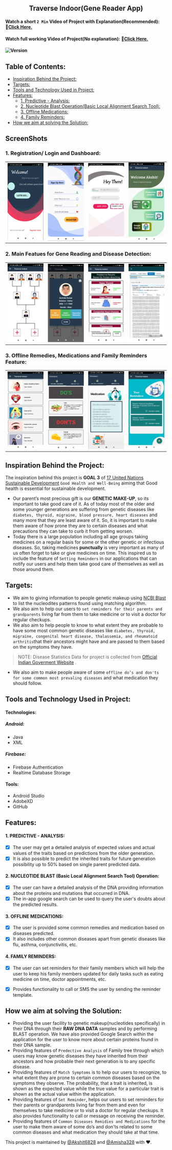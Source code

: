 <h2 align ="center"> Traverse Indoor(Gene Reader App)</h2>

#### Watch a short `2 Min` Video of Project with Explanation(Recommended): 🔗<a href="https://youtu.be/grEA2S86fxA" target="_blank">Click Here.</a>
#### Watch full working Video of Project(No explanation): 🔗<a href="https://youtu.be/-OCHKP7xxXE" target="_blank">Click Here.</a>
#### ![Version](https://img.shields.io/badge/version-2.0-green.svg)

<h2> Table of Contents: </h2>

- [Inspiration Behind the Project:](#inspiration-behind-the-project)
- [Targets:](#targets)
- [Tools and Technology Used in Project:](#tools-and-technology-used-in-project)
- [Features:](#features)
    * [1. Predictive - Analysis:](#1-predictive---analysis)
    * [2. Nucleotide Blast Operation(Basic Local Alignment Search Tool):](#2-nucleotide-blast-basic-local-alignment-search-tool-operation)
    * [3. Offline Medications:](#3-offline-medications)
    * [4. Family Reminders:](#4-family-reminders)
- [How we aim at solving the Solution:](#how-we-aim-at-solving-the-solution)


<h2>ScreenShots</h2>

### 1. Registration/ Login and Dashboard:

<table>
        <tr> 
        <td><img src = "screenshots/opening_screen.png"  width="180"></td>
        <td><img src = "screenshots/register_user.png" width="180"></td>
        <td><img src = "screenshots/login_screen.png" width="180"></td>
        <td><img src = "screenshots/dashboard.png" width="180"></td>
        </tr>
</table>

### 2. Main Featues for Gene Reading and Disease Detection:

<table>
        <tr> 
        <td><img src = "screenshots/family_tree.png"  width="180"></td>
        <td><img src = "screenshots/user_profile.png"  width="180"></td>
        <td><img src = "screenshots/results_matching_symptoms.png" width="180"></td>
        <td><img src = "screenshots/ncbi_result.png" width="180"></td>
        </tr>
</table>

### 3. Offline Remedies, Medications  and Family Reminders Feature:


<table>
        <tr> 
        <td><img src = "screenshots/offline_diseases.png"  width="180"></td>
        <td><img src = "screenshots/remedies_1.png" width="180"></td>
        <td><img src = "screenshots/medications.png" width="180"></td>
        <td><img src = "screenshots/reminders.png" width="180"></td>
        </tr>
</table>


## Inspiration Behind the Project:
The inspiration behind this project is  **GOAL 3**  of [17 United Nations Sustainable Development][17 UN Goals]   `Good Health and Well-Being` aiming that Good health is essential for sustainable development.   
 
* Our parent’s most precious gift is our **GENETIC MAKE-UP**, so its important to take good care of it. As of today most of the older and some younger generations are suffering from genetic diseases like `diabetes, thyroid, migraine, blood pressure, heart diseases` and many more that they are least aware of it. So, it is important to make them aware of how prone they are to certain diseases and what precautions they can take to curb it from getting worsen.
* Today there is a large population including all age groups taking medicines on a regular basis for some or the other genetic or infectious diseases. So, taking medicines **punctually** is very important as many of us often forget to take or give medicines on time. This inspired us to include the feature of `Setting Reminders` in our applications that can notify our users and help them take good care of themselves as well as those around them.


## Targets:
* We aim to giving information to people genetic makeup using [NCBI Blast][NCBI Blast] to list the nucleodites patterns found using matching algorithm.
* We also aim to help our users to `set reminders for their parents and grandparents` living far from them to take medicine or to visit a doctor for regular checkups.
* We also aim to help people to know to what extent they are probable to have some most common genetic diseases like `diabetes, thyroid, migraine, congenital heart disease, thalassemia, and rheumatoid arthritis`that their ancestors might have and are passed to them based on the symptoms they have. 
> NOTE: Disease Statistics Data for project is collected from [Official Indian Goverment Website][GOV DATA] .

* We also aim to make people aware of some `offline do’s and don'ts for some common most prevaling diseases` and what medication they should follow.


## Tools and Technology Used in Project:
#### Technologies: 
##### Android:
* Java
* XML
##### Firebase:
* Firebase Authentication
* Realtime Database Storage
#### Tools: 
* Android Studio
* AdobeXD
* GitHub

## Features:

#### 1. PREDICTIVE - ANALYSIS:
- [x]  The user may get a detailed analysis of expected values and actual values of the traits based on predictions from the older generation.
- [x]  It is also possible to predict the inherited traits for future generation possibility up to 50% based on single parent predicted data.
#### 2. NUCLEOTIDE BLAST (Basic Local Alignment Search Tool) Operation:
- [x] The user can have a detailed analysis of the DNA providing information about the proteins and mutations that occurred in DNA.
- [x] The in-app google search can be used to query the user's doubts about the predicted results.
#### 3. OFFLINE MEDICATIONS:
- [x] The user is provided some common remedies and medication based on diseases predicted. 
- [x] It also includes other common diseases apart from genetic diseases like flu, asthma, conjunctivitis, etc.
#### 4. FAMILY REMINDERS:
- [x] The user can set reminders for their family members which will help the user to keep his family members updated for daily tasks such as eating medicine on time, doctor appointments, etc.
- [x] Provides functionality to call or SMS the user by sending the reminder template. 


## How we aim at solving the Solution:
* Providing the user facility to genetic makeup(nucleotides specifically) in their DNA through their **RAW DNA DATA** samples and by performing BLAST operation. We have also provided Google Search within the application for the user to know more about certain proteins found in their DNA sample.
* Providing features of `Predective Analysis` of Family tree through which users may know genetic diseases they have inherited from their ancestors and how probable their next generation is to any specific disease.
* Providing features of `Match Symptoms` is to help our users to recognize, to what extent they are prone to certain common diseases based on the symptoms they observe. The probability, that a trait is inherited, is shown as the expected value while the true value for a particular trait is shown as the actual value within the application.
* Providing features of `Set Reminder`, helps our users to set reminders for their parents or grandparents living far from them and even for themselves to take medicine or to visit a doctor for regular checkups. It also provides functionality to call or message on receiving the reminder.
* Providing features of `Common Diseases Remidies and Medications` for the user to make them aware of some do’s and don'ts related to some common diseases and what medication they should take at that time.

This project is maintained by [@Akshit6828][Maintained1] and [@Amisha328][Maintained2] with ❤️.

[17 UN Goals]:https://sdgs.un.org/goals
[NCBI Blast]:https://www.ncbi.nlm.nih.gov/
[GOV DATA]:https://data.gov.in/
[Youtube_Video]: https://youtu.be/grEA2S86fxA
[Youtube_Video2]: https://youtu.be/-OCHKP7xxXE
[Maintained1]:https://github.com/Akshit6828
[Maintained2]:https://github.com/Amisha328
